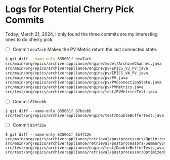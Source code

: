 # Logs for Potential Cherry Pick Commits

Today, March 21, 2024, I only found the three commits are my interesting ones to do cherry pick.


* [ ] Commit `dea7acb`
Makes the PV Metric return the last connected state.

```bash
$ git diff --name-only 835061f dea7acb
src/main/org/epics/archiverappliance/engine/model/ArchiveChannel.java
src/main/org/epics/archiverappliance/engine/pv/EPICS_V3_PV.java
src/main/org/epics/archiverappliance/engine/pv/EPICS_V4_PV.java
src/main/org/epics/archiverappliance/engine/pv/PV.java
src/main/org/epics/archiverappliance/engine/pv/PVConnectionState.java
src/main/org/epics/archiverappliance/engine/pv/PVMetrics.java
src/test/org/epics/archiverappliance/engine/test/PVMetricsTest.java
```

* [ ] Commit `87bcebb`
```
$ git diff --name-only 835061f 87bcebb
src/test/org/epics/archiverappliance/engine/test/DoubleBufferTest.java
```

* [ ] Commit `8b4f22e`
```
$ git diff --name-only 835061f 8b4f22e
src/main/org/epics/archiverappliance/retrieval/postprocessors/Optimized.java
src/main/org/epics/archiverappliance/retrieval/postprocessors/SummaryStatsPostProcessor.java
src/test/org/epics/archiverappliance/engine/test/DoubleBufferTest.java
src/test/org/epics/archiverappliance/retrieval/postprocessor/OptimizedPostProcessorTest.java
```


